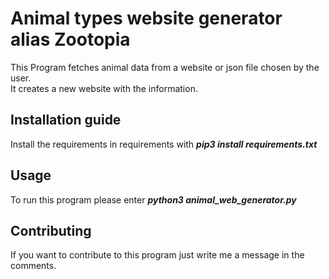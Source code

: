 # Animal types website generator alias Zootopia
This Program fetches animal data from a website or json file chosen by the user.    
It creates a new website with the information.
## Installation guide
Install the requirements in requirements with ___pip3 install requirements.txt___    
## Usage
To run this program please enter ___python3 animal_web_generator.py___
## Contributing
If you want to contribute to this program just write me a message in the comments.